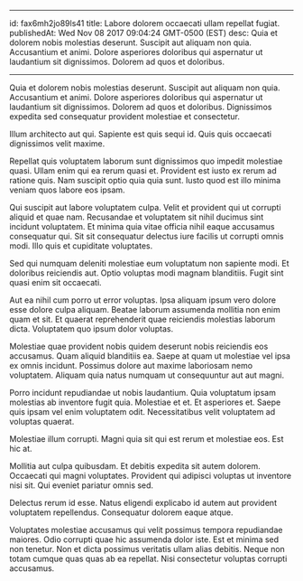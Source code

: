
---
id: fax6mh2jo89ls41
title: Labore dolorem occaecati ullam repellat fugiat.
publishedAt: Wed Nov 08 2017 09:04:24 GMT-0500 (EST)
desc: Quia et dolorem nobis molestias deserunt. Suscipit aut aliquam non quia. Accusantium et animi. Dolore asperiores doloribus qui aspernatur ut laudantium sit dignissimos. Dolorem ad quos et doloribus.

---



Quia et dolorem nobis molestias deserunt. Suscipit aut aliquam non quia. Accusantium et animi. Dolore asperiores doloribus qui aspernatur ut laudantium sit dignissimos. Dolorem ad quos et doloribus. Dignissimos expedita sed consequatur provident molestiae et consectetur.
 Illum architecto aut qui. Sapiente est quis sequi id. Quis quis occaecati dignissimos velit maxime.
 Repellat quis voluptatem laborum sunt dignissimos quo impedit molestiae quasi. Ullam enim qui ea rerum quasi et. Provident est iusto ex rerum ad ratione quis. Nam suscipit optio quia quia sunt. Iusto quod est illo minima veniam quos labore eos ipsam.


Qui suscipit aut labore voluptatem culpa. Velit et provident qui ut corrupti aliquid et quae nam. Recusandae et voluptatem sit nihil ducimus sint incidunt voluptatem. Et minima quia vitae officia nihil eaque accusamus consequatur qui. Sit sit consequatur delectus iure facilis ut corrupti omnis modi. Illo quis et cupiditate voluptates.
 Sed qui numquam deleniti molestiae eum voluptatum non sapiente modi. Et doloribus reiciendis aut. Optio voluptas modi magnam blanditiis. Fugit sint quasi enim sit occaecati.
 Aut ea nihil cum porro ut error voluptas. Ipsa aliquam ipsum vero dolore esse dolore culpa aliquam. Beatae laborum assumenda mollitia non enim quam et sit. Et quaerat reprehenderit quae reiciendis molestias laborum dicta. Voluptatem quo ipsum dolor voluptas.


Molestiae quae provident nobis quidem deserunt nobis reiciendis eos accusamus. Quam aliquid blanditiis ea. Saepe at quam ut molestiae vel ipsa ex omnis incidunt. Possimus dolore aut maxime laboriosam nemo voluptatem. Aliquam quia natus numquam ut consequuntur aut aut magni.
 Porro incidunt repudiandae ut nobis laudantium. Quia voluptatum ipsam molestias ab inventore fugit quia. Molestiae et et. Et asperiores et. Saepe quis ipsam vel enim voluptatem odit. Necessitatibus velit voluptatem ad voluptas quaerat.
 Molestiae illum corrupti. Magni quia sit qui est rerum et molestiae eos. Est hic at.


Mollitia aut culpa quibusdam. Et debitis expedita sit autem dolorem. Occaecati qui magni voluptates. Provident qui adipisci voluptas ut inventore nisi sit. Qui eveniet pariatur omnis sed.
 Delectus rerum id esse. Natus eligendi explicabo id autem aut provident voluptatem repellendus. Consequatur dolorem eaque atque.
 Voluptates molestiae accusamus qui velit possimus tempora repudiandae maiores. Odio corrupti quae hic assumenda dolor iste. Est et minima sed non tenetur. Non et dicta possimus veritatis ullam alias debitis. Neque non totam cumque quas quas ab ea repellat. Nisi consectetur voluptas corrupti accusamus.

